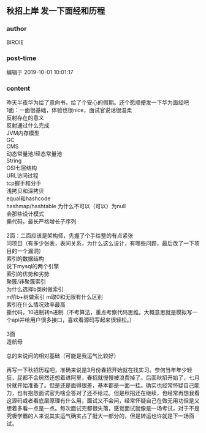 ## 秋招上岸 发一下面经和历程
### author 
BIROIE
### post-time 

编辑于  2019-10-01 10:01:17
### content 
<div class="post-topic-des nc-post-content">
 <div>
  昨天半夜华为给了意向书，给了个安心的假期。还个愿顺便发一下华为面经吧
 </div>
 <div>
  1面：一面很基础，体验也很nice，面试官说话很温柔
 </div>
 <div>
  反射存在的意义
 </div>
 <div>
  反射通过什么完成
 </div>
 <div>
  JVM内存模型
 </div>
 <div>
  GC
 </div>
 <div>
  CMS
 </div>
 <div>
  动态常量池/经态常量池
 </div>
 <div>
  String
 </div>
 <div>
  OSI七层结构
 </div>
 <div>
  URL访问过程
 </div>
 <div>
  tcp握手和分手
 </div>
 <div>
  浅拷贝和深拷贝
 </div>
 <div>
  equal和hashcode
 </div>
 <div>
  hashmap/hashtable 为什么不可以（可以）为null
 </div>
 <div>
  会那些设计模式
 </div>
 <div>
  撕代码，最长严格增长子序列
 </div>
 <div>
  <br/>
 </div>
 <div>
  2面：二面应该是架构师，先握了个手给整的有点紧张
 </div>
 <div>
  问项目（有多少张表，表间关系，为什么这么设计，有哪些问题，最后改了一下项目的一个漏洞）
 </div>
 <div>
  索引的数据结构
 </div>
 <div>
  说下mysql的两个引擎
 </div>
 <div>
  索引的优势和劣势
 </div>
 <div>
  聚簇/非聚簇索引
 </div>
 <div>
  为什么选择b类树做索引
 </div>
 <div>
  m阶b+树做索引 m取0和无限有什么区别
 </div>
 <div>
  索引在什么情况效率最高
 </div>
 <div>
  撕代码，10进制转n进制（不考算法，重点考察代码思维。大概意思就是模拟写一个api并给用户很多接口，喜欢看源码写起来很轻松。）
 </div>
 <div>
  <br/>
 </div>
 <div>
  3面
 </div>
 <div>
  造航母
 </div>
 <div>
  <br/>
 </div>
 <div>
  总的来说问的相对基础（可能是我运气比较好）
 </div>
 <div>
  <br/>
 </div>
 <div>
  再写一下秋招历程吧，准确来说是3月份春招开始就在找实习。奈何当年年少轻狂，屁都不会居然还想着进阿里，春招就慢慢被浪费掉了。后面秋招开始了，七月份就开始准备了。但是还是面得很差，基本都是一面一挂。确实也经常怀疑自己能力，也有抱怨面试官为啥全答对了还不给过。但是秋招还在继续，也经常再想我看这源码或者看底层原理有什么用，面试又不会问，经常怀疑自己在做无用功但是又想着多看一点是一点。每次面试完都很失落，感觉面试就像是一场考试，对于不是究极学霸的人来说其实运气确实占了挺大一部分的，但是转运也许就是下一场面试。
 </div>
 <div>
  <br/>
 </div>
</div>
